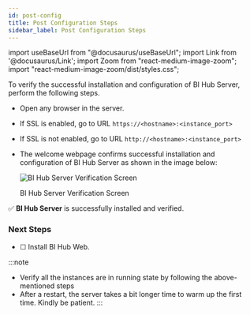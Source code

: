 ```yaml
---
id: post-config
title: Post Configuration Steps
sidebar_label: Post Configuration Steps
---
```


import useBaseUrl from "@docusaurus/useBaseUrl";
import Link from '@docusaurus/Link';
import Zoom from "react-medium-image-zoom";
import "react-medium-image-zoom/dist/styles.css";

To verify the successful installation and configuration of BI Hub Server, perform the following steps.

* Open any browser in the server.
* If SSL is enabled, go to URL `https://<hostname>:<instance_port>`
* If SSL is not enabled, go to URL `http://<hostname>:<instance_port>`
* The welcome webpage confirms successful installation and configuration of BI Hub Server as shown in the image below:

  <div class="center">
    <Zoom>
      <img alt="BI Hub Server Verification Screen" src={useBaseUrl('/doc-images/installation-guide/bihub-web-welcome-verification.png')}/>
    </Zoom>
	<p>BI Hub Server Verification Screen</p>
  </div>


:white_check_mark: **BI Hub Server** is successfully installed and verified.

### Next Steps

- [ ] <Link to={useBaseUrl('docs/installation-guide/install-bihub-windows/web/install')}>Install BI Hub Web</Link>.

:::note
- Verify all the instances are in running state by following the above-mentioned steps
- After a restart, the server takes a bit longer time to warm up the first time. Kindly be patient.
:::
